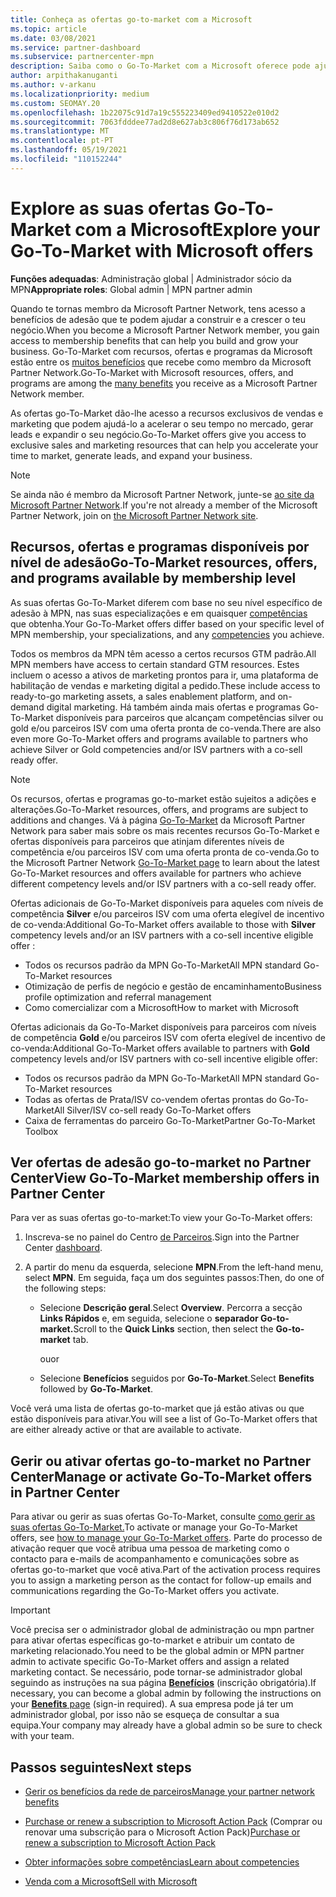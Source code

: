 ```yaml
---
title: Conheça as ofertas go-to-market com a Microsoft
ms.topic: article
ms.date: 03/08/2021
ms.service: partner-dashboard
ms.subservice: partnercenter-mpn
description: Saiba como o Go-To-Market com a Microsoft oferece pode ajudar a acelerar o tempo para o mercado, gerar leads e expandir o seu negócio.
author: arpithakanuganti
ms.author: v-arkanu
ms.localizationpriority: medium
ms.custom: SEOMAY.20
ms.openlocfilehash: 1b22075c91d7a19c555223409ed9410522e010d2
ms.sourcegitcommit: 7063fdddee77ad2d8e627ab3c806f76d173ab652
ms.translationtype: MT
ms.contentlocale: pt-PT
ms.lasthandoff: 05/19/2021
ms.locfileid: "110152244"
---
```

# <a name="explore-your-go-to-market-with-microsoft-offers"></a><span data-ttu-id="7f451-103">Explore as suas ofertas Go-To-Market com a Microsoft</span><span class="sxs-lookup"><span data-stu-id="7f451-103">Explore your Go-To-Market with Microsoft offers</span></span>

<span data-ttu-id="7f451-104">**Funções adequadas**: Administração global | Administrador sócio da MPN</span><span class="sxs-lookup"><span data-stu-id="7f451-104">**Appropriate roles**: Global admin | MPN partner admin</span></span>

<span data-ttu-id="7f451-105">Quando te tornas membro da Microsoft Partner Network, tens acesso a benefícios de adesão que te podem ajudar a construir e a crescer o teu negócio.</span><span class="sxs-lookup"><span data-stu-id="7f451-105">When you become a Microsoft Partner Network member, you gain access to membership benefits that can help you build and grow your business.</span></span> <span data-ttu-id="7f451-106">Go-To-Market com recursos, ofertas e programas da Microsoft estão entre os [muitos benefícios](https://partner.microsoft.com/manage-your-partner-network-benefits) que recebe como membro da Microsoft Partner Network.</span><span class="sxs-lookup"><span data-stu-id="7f451-106">Go-To-Market with Microsoft resources, offers, and programs are among the [many benefits](https://partner.microsoft.com/manage-your-partner-network-benefits) you receive as a Microsoft Partner Network member.</span></span>

<span data-ttu-id="7f451-107">As ofertas go-To-Market dão-lhe acesso a recursos exclusivos de vendas e marketing que podem ajudá-lo a acelerar o seu tempo no mercado, gerar leads e expandir o seu negócio.</span><span class="sxs-lookup"><span data-stu-id="7f451-107">Go-To-Market offers give you access to exclusive sales and marketing resources that can help you accelerate your time to market, generate leads, and expand your business.</span></span>

>[!NOTE]
><span data-ttu-id="7f451-108">Se ainda não é membro da Microsoft Partner Network, junte-se [ao site da Microsoft Partner Network](https://partner.microsoft.com/membership).</span><span class="sxs-lookup"><span data-stu-id="7f451-108">If you're not already a member of the Microsoft Partner Network, join on [the Microsoft Partner Network site](https://partner.microsoft.com/membership).</span></span>

## <a name="go-to-market-resources-offers-and-programs-available-by-membership-level"></a><span data-ttu-id="7f451-109">Recursos, ofertas e programas disponíveis por nível de adesão</span><span class="sxs-lookup"><span data-stu-id="7f451-109">Go-To-Market resources, offers, and programs available by membership level</span></span>

<span data-ttu-id="7f451-110">As suas ofertas Go-To-Market diferem com base no seu nível específico de adesão à MPN, nas suas especializações e em quaisquer [competências](learn-about-competencies.md) que obtenha.</span><span class="sxs-lookup"><span data-stu-id="7f451-110">Your Go-To-Market offers differ based on your specific level of MPN membership, your specializations, and any [competencies](learn-about-competencies.md) you achieve.</span></span>

<span data-ttu-id="7f451-111">Todos os membros da MPN têm acesso a certos recursos GTM padrão.</span><span class="sxs-lookup"><span data-stu-id="7f451-111">All MPN members have access to certain standard GTM resources.</span></span> <span data-ttu-id="7f451-112">Estes incluem o acesso a ativos de marketing prontos para ir, uma plataforma de habilitação de vendas e marketing digital a pedido.</span><span class="sxs-lookup"><span data-stu-id="7f451-112">These include access to ready-to-go marketing assets, a sales enablement platform, and on-demand digital marketing.</span></span> <span data-ttu-id="7f451-113">Há também ainda mais ofertas e programas Go-To-Market disponíveis para parceiros que alcançam competências silver ou gold e/ou parceiros ISV com uma oferta pronta de co-venda.</span><span class="sxs-lookup"><span data-stu-id="7f451-113">There are also even more Go-To-Market offers and programs available to partners who achieve Silver or Gold competencies and/or ISV partners with a co-sell ready offer.</span></span>

>[!NOTE]
><span data-ttu-id="7f451-114">Os recursos, ofertas e programas go-to-market estão sujeitos a adições e alterações.</span><span class="sxs-lookup"><span data-stu-id="7f451-114">Go-To-Market resources, offers, and programs are subject to additions and changes.</span></span> <span data-ttu-id="7f451-115">Vá à página [Go-To-Market](https://partner.microsoft.com/membership/go-to-market) da Microsoft Partner Network para saber mais sobre os mais recentes recursos Go-To-Market e ofertas disponíveis para parceiros que atinjam diferentes níveis de competência e/ou parceiros ISV com uma oferta pronta de co-venda.</span><span class="sxs-lookup"><span data-stu-id="7f451-115">Go to the Microsoft Partner Network [Go-To-Market page](https://partner.microsoft.com/membership/go-to-market) to learn about the latest Go-To-Market resources and offers available for partners who achieve different competency levels and/or ISV partners with a co-sell ready offer.</span></span>

<span data-ttu-id="7f451-116">Ofertas adicionais de Go-To-Market disponíveis para aqueles com níveis de competência **Silver** e/ou parceiros ISV com uma oferta elegível de incentivo de co-venda:</span><span class="sxs-lookup"><span data-stu-id="7f451-116">Additional Go-To-Market offers available to those with **Silver** competency levels and/or an ISV partners with a co-sell incentive eligible offer :</span></span>

- <span data-ttu-id="7f451-117">Todos os recursos padrão da MPN Go-To-Market</span><span class="sxs-lookup"><span data-stu-id="7f451-117">All MPN standard Go-To-Market resources</span></span>
- <span data-ttu-id="7f451-118">Otimização de perfis de negócio e gestão de encaminhamento</span><span class="sxs-lookup"><span data-stu-id="7f451-118">Business profile optimization and referral management</span></span>
- <span data-ttu-id="7f451-119">Como comercializar com a Microsoft</span><span class="sxs-lookup"><span data-stu-id="7f451-119">How to market with Microsoft</span></span>

<span data-ttu-id="7f451-120">Ofertas adicionais da Go-To-Market disponíveis para parceiros com níveis de competência **Gold** e/ou parceiros ISV com oferta elegível de incentivo de co-venda:</span><span class="sxs-lookup"><span data-stu-id="7f451-120">Additional Go-To-Market offers available to partners with **Gold** competency levels and/or ISV partners with co-sell incentive eligible offer:</span></span>

- <span data-ttu-id="7f451-121">Todos os recursos padrão da MPN Go-To-Market</span><span class="sxs-lookup"><span data-stu-id="7f451-121">All MPN standard Go-To-Market resources</span></span>
- <span data-ttu-id="7f451-122">Todas as ofertas de Prata/ISV co-vendem ofertas prontas do Go-To-Market</span><span class="sxs-lookup"><span data-stu-id="7f451-122">All Silver/ISV co-sell ready Go-To-Market offers</span></span>
- <span data-ttu-id="7f451-123">Caixa de ferramentas do parceiro Go-To-Market</span><span class="sxs-lookup"><span data-stu-id="7f451-123">Partner Go-To-Market Toolbox</span></span> 

## <a name="view-go-to-market-membership-offers-in-partner-center"></a><span data-ttu-id="7f451-124">Ver ofertas de adesão go-to-market no Partner Center</span><span class="sxs-lookup"><span data-stu-id="7f451-124">View Go-To-Market membership offers in Partner Center</span></span>

<span data-ttu-id="7f451-125">Para ver as suas ofertas go-to-market:</span><span class="sxs-lookup"><span data-stu-id="7f451-125">To view your Go-To-Market offers:</span></span>

1. <span data-ttu-id="7f451-126">Inscreva-se no painel do Centro [de Parceiros](https://partner.microsoft.com/dashboard).</span><span class="sxs-lookup"><span data-stu-id="7f451-126">Sign into the Partner Center [dashboard](https://partner.microsoft.com/dashboard).</span></span>

2. <span data-ttu-id="7f451-127">A partir do menu da esquerda, selecione **MPN**.</span><span class="sxs-lookup"><span data-stu-id="7f451-127">From the left-hand menu, select **MPN**.</span></span> <span data-ttu-id="7f451-128">Em seguida, faça um dos seguintes passos:</span><span class="sxs-lookup"><span data-stu-id="7f451-128">Then, do one of the following steps:</span></span>

   - <span data-ttu-id="7f451-129">Selecione **Descrição geral**.</span><span class="sxs-lookup"><span data-stu-id="7f451-129">Select **Overview**.</span></span> <span data-ttu-id="7f451-130">Percorra a secção **Links Rápidos** e, em seguida, selecione o **separador Go-to-market.**</span><span class="sxs-lookup"><span data-stu-id="7f451-130">Scroll to the **Quick Links** section, then select the **Go-to-market** tab.</span></span>

     <span data-ttu-id="7f451-131">ou</span><span class="sxs-lookup"><span data-stu-id="7f451-131">or</span></span>

   - <span data-ttu-id="7f451-132">Selecione **Benefícios** seguidos por **Go-To-Market**.</span><span class="sxs-lookup"><span data-stu-id="7f451-132">Select **Benefits** followed by **Go-To-Market**.</span></span>

<span data-ttu-id="7f451-133">Você verá uma lista de ofertas go-to-market que já estão ativas ou que estão disponíveis para ativar.</span><span class="sxs-lookup"><span data-stu-id="7f451-133">You will see a list of Go-To-Market offers that are either already active or that are available to activate.</span></span>

## <a name="manage-or-activate-go-to-market-offers-in-partner-center"></a><span data-ttu-id="7f451-134">Gerir ou ativar ofertas go-to-market no Partner Center</span><span class="sxs-lookup"><span data-stu-id="7f451-134">Manage or activate Go-To-Market offers in Partner Center</span></span>

<span data-ttu-id="7f451-135">Para ativar ou gerir as suas ofertas Go-To-Market, consulte [como gerir as suas ofertas Go-To-Market.](manage-your-partner-network-benefits.md#manage-go-to-market-offers)</span><span class="sxs-lookup"><span data-stu-id="7f451-135">To activate or manage your Go-To-Market offers, see [how to manage your Go-To-Market offers](manage-your-partner-network-benefits.md#manage-go-to-market-offers).</span></span> <span data-ttu-id="7f451-136">Parte do processo de ativação requer que você atribua uma pessoa de marketing como o contacto para e-mails de acompanhamento e comunicações sobre as ofertas go-to-market que você ativa.</span><span class="sxs-lookup"><span data-stu-id="7f451-136">Part of the activation process requires you to assign a marketing person as the contact for follow-up emails and communications regarding the Go-To-Market offers you activate.</span></span>

>[!IMPORTANT]
><span data-ttu-id="7f451-137">Você precisa ser o administrador global de administração ou mpn partner para ativar ofertas específicas go-to-market e atribuir um contato de marketing relacionado.</span><span class="sxs-lookup"><span data-stu-id="7f451-137">You need to be the global admin or MPN partner admin to activate specific Go-To-Market offers and assign a related marketing contact.</span></span> <span data-ttu-id="7f451-138">Se necessário, pode tornar-se administrador global seguindo as instruções na sua página [ **Benefícios**](https://partnercenter.microsoft.com/pcv/partnership/benefits) (inscrição obrigatória).</span><span class="sxs-lookup"><span data-stu-id="7f451-138">If necessary, you can become a global admin by following the instructions on your [**Benefits** page](https://partnercenter.microsoft.com/pcv/partnership/benefits) (sign-in required).</span></span> <span data-ttu-id="7f451-139">A sua empresa pode já ter um administrador global, por isso não se esqueça de consultar a sua equipa.</span><span class="sxs-lookup"><span data-stu-id="7f451-139">Your company may already have a global admin so be sure to check with your team.</span></span>

## <a name="next-steps"></a><span data-ttu-id="7f451-140">Passos seguintes</span><span class="sxs-lookup"><span data-stu-id="7f451-140">Next steps</span></span>

- [<span data-ttu-id="7f451-141">Gerir os benefícios da rede de parceiros</span><span class="sxs-lookup"><span data-stu-id="7f451-141">Manage your partner network benefits</span></span>](manage-your-partner-network-benefits.md)

- <span data-ttu-id="7f451-142">[Purchase or renew a subscription to Microsoft Action Pack](mpn-get-action-pack.md) (Comprar ou renovar uma subscrição para o Microsoft Action Pack)</span><span class="sxs-lookup"><span data-stu-id="7f451-142">[Purchase or renew a subscription to Microsoft Action Pack](mpn-get-action-pack.md)</span></span>

- [<span data-ttu-id="7f451-143">Obter informações sobre competências</span><span class="sxs-lookup"><span data-stu-id="7f451-143">Learn about competencies</span></span>](learn-about-competencies.md)

- [<span data-ttu-id="7f451-144">Venda com a Microsoft</span><span class="sxs-lookup"><span data-stu-id="7f451-144">Sell with Microsoft</span></span>](https://partner.microsoft.com/membership/sell-with-microsoft)
